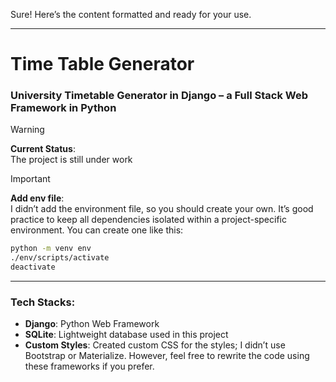 

Sure! Here’s the content formatted and ready for your use.  

---

# Time Table Generator  
### University Timetable Generator in Django – a Full Stack Web Framework in Python  

> [!WARNING]  
> **Current Status**:  
> The project is still under work  

> [!IMPORTANT]  
> **Add env file**:  
> I didn’t add the environment file, so you should create your own. It’s good practice to keep all dependencies isolated within a project-specific environment. You can create one like this:  
> ```bash  
> python -m venv env  
> ./env/scripts/activate  
> deactivate  
> ```  

---

### Tech Stacks:  
- **Django**: Python Web Framework  
- **SQLite**: Lightweight database used in this project  
- **Custom Styles**: Created custom CSS for the styles; I didn’t use Bootstrap or Materialize. However, feel free to rewrite the code using these frameworks if you prefer.  



